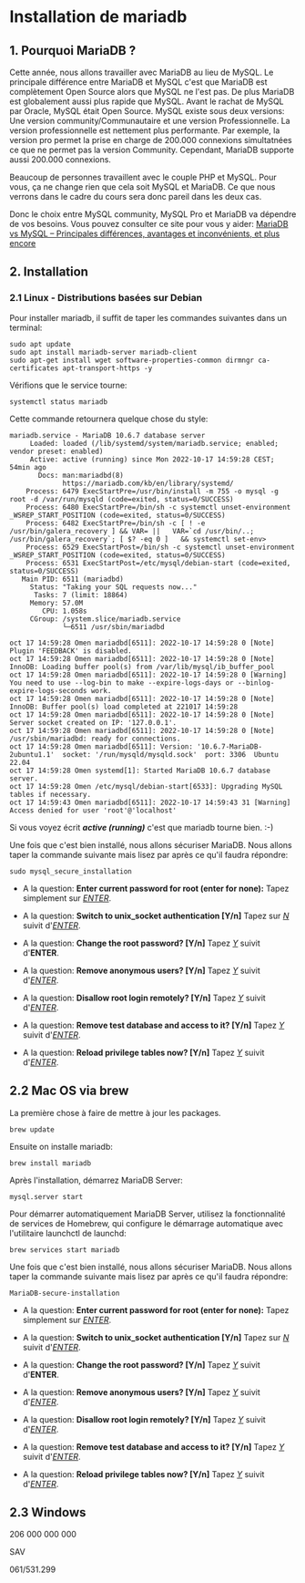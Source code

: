 # Installation de mariadb
## 1. Pourquoi MariaDB ?
Cette année, nous allons travailler avec MariaDB au lieu de MySQL. Le principale différence entre MariaDB et MySQL c'est que MariaDB est complètement Open Source alors que MySQL ne l'est pas. De plus MariaDB est globalement aussi plus rapide que MySQL. Avant le rachat de MySQL par Oracle, MySQL était Open Source. MySQL existe sous deux versions: Une version community/Communautaire et une version Professionnelle. La version professionnelle est nettement plus performante. Par exemple, la version pro permet la prise en charge de 200.000 connexions simultatnées ce que ne permet pas la version Community. Cependant, MariaDB supporte aussi 200.000 connexions.

Beaucoup de personnes travaillent avec le couple PHP et MySQL. Pour vous, ça ne change rien que cela soit MySQL et MariaDB. Ce que nous verrons dans le cadre du cours sera donc pareil dans les deux cas.

Donc le choix entre MySQL community, MySQL Pro et MariaDB va dépendre de vos besoins.
Vous pouvez consulter ce site pour vous y aider: [MariaDB vs MySQL – Principales différences, avantages et inconvénients, et plus encore](https://www.hostinger.fr/tutoriels/mariadb-vs-mysql)

## 2. Installation
### 2.1 Linux - Distributions basées sur Debian
Pour installer mariadb, il suffit de taper les commandes suivantes dans un terminal:
```console
sudo apt update
sudo apt install mariadb-server mariadb-client
sudo apt-get install wget software-properties-common dirmngr ca-certificates apt-transport-https -y
```
Vérifions que le service tourne:
```console
systemctl status mariadb
```
Cette commande retournera quelque chose du style:
```console
mariadb.service - MariaDB 10.6.7 database server
     Loaded: loaded (/lib/systemd/system/mariadb.service; enabled; vendor preset: enabled)
     Active: active (running) since Mon 2022-10-17 14:59:28 CEST; 54min ago
       Docs: man:mariadbd(8)
             https://mariadb.com/kb/en/library/systemd/
    Process: 6479 ExecStartPre=/usr/bin/install -m 755 -o mysql -g root -d /var/run/mysqld (code=exited, status=0/SUCCESS)
    Process: 6480 ExecStartPre=/bin/sh -c systemctl unset-environment _WSREP_START_POSITION (code=exited, status=0/SUCCESS)
    Process: 6482 ExecStartPre=/bin/sh -c [ ! -e /usr/bin/galera_recovery ] && VAR= ||   VAR=`cd /usr/bin/..; /usr/bin/galera_recovery`; [ $? -eq 0 ]   && systemctl set-env>
    Process: 6529 ExecStartPost=/bin/sh -c systemctl unset-environment _WSREP_START_POSITION (code=exited, status=0/SUCCESS)
    Process: 6531 ExecStartPost=/etc/mysql/debian-start (code=exited, status=0/SUCCESS)
   Main PID: 6511 (mariadbd)
     Status: "Taking your SQL requests now..."
      Tasks: 7 (limit: 18864)
     Memory: 57.0M
        CPU: 1.058s
     CGroup: /system.slice/mariadb.service
             └─6511 /usr/sbin/mariadbd

oct 17 14:59:28 Omen mariadbd[6511]: 2022-10-17 14:59:28 0 [Note] Plugin 'FEEDBACK' is disabled.
oct 17 14:59:28 Omen mariadbd[6511]: 2022-10-17 14:59:28 0 [Note] InnoDB: Loading buffer pool(s) from /var/lib/mysql/ib_buffer_pool
oct 17 14:59:28 Omen mariadbd[6511]: 2022-10-17 14:59:28 0 [Warning] You need to use --log-bin to make --expire-logs-days or --binlog-expire-logs-seconds work.
oct 17 14:59:28 Omen mariadbd[6511]: 2022-10-17 14:59:28 0 [Note] InnoDB: Buffer pool(s) load completed at 221017 14:59:28
oct 17 14:59:28 Omen mariadbd[6511]: 2022-10-17 14:59:28 0 [Note] Server socket created on IP: '127.0.0.1'.
oct 17 14:59:28 Omen mariadbd[6511]: 2022-10-17 14:59:28 0 [Note] /usr/sbin/mariadbd: ready for connections.
oct 17 14:59:28 Omen mariadbd[6511]: Version: '10.6.7-MariaDB-2ubuntu1.1'  socket: '/run/mysqld/mysqld.sock'  port: 3306  Ubuntu 22.04
oct 17 14:59:28 Omen systemd[1]: Started MariaDB 10.6.7 database server.
oct 17 14:59:28 Omen /etc/mysql/debian-start[6533]: Upgrading MySQL tables if necessary.
oct 17 14:59:43 Omen mariadbd[6511]: 2022-10-17 14:59:43 31 [Warning] Access denied for user 'root'@'localhost'
```
Si vous voyez écrit ***active (running)*** c'est que mariadb tourne bien. :-)

Une fois que c'est bien installé, nous allons sécuriser MariaDB. Nous allons taper la commande suivante mais lisez par après ce qu'il faudra répondre:
```console
sudo mysql_secure_installation
```
- A la question: **Enter current password for root (enter for none):** 
Tapez simplement sur <ins>_ENTER_</ins>.

- A la question: **Switch to unix_socket authentication [Y/n]**
  Tapez sur <ins>_N_</ins> suivit d'<ins>_ENTER_</ins>.

- A la question: **Change the root password? [Y/n]**
  Tapez <ins>_Y_</ins> suivit d'**ENTER**.

- A la question: **Remove anonymous users? [Y/n]**
  Tapez <ins>_Y_</ins> suivit d'<ins>_ENTER_</ins>.

- A la question: **Disallow root login remotely? [Y/n]**
  Tapez <ins>_Y_</ins> suivit d'<ins>_ENTER_</ins>.

- A la question: **Remove test database and access to it? [Y/n]**
  Tapez <ins>_Y_</ins> suivit d'<ins>_ENTER_</ins>.

- A la question: **Reload privilege tables now? [Y/n]**
  Tapez <ins>_Y_</ins> suivit d'<ins>_ENTER_</ins>.

## 2.2 Mac OS via brew
La première chose à faire de mettre à jour les packages.
```console
brew update
```
Ensuite on installe mariadb:
```console
brew install mariadb
```

Après l'installation, démarrez MariaDB Server:
```
mysql.server start
```
Pour démarrer automatiquement MariaDB Server, utilisez la fonctionnalité de services de Homebrew, qui configure le démarrage automatique avec l'utilitaire launchctl de launchd:
```console
brew services start mariadb
```

Une fois que c'est bien installé, nous allons sécuriser MariaDB. Nous allons taper la commande suivante mais lisez par après ce qu'il faudra répondre:

```console
MariaDB-secure-installation
```
- A la question: **Enter current password for root (enter for none):** 
Tapez simplement sur <ins>_ENTER_</ins>.

- A la question: **Switch to unix_socket authentication [Y/n]**
  Tapez sur <ins>_N_</ins> suivit d'<ins>_ENTER_</ins>.

- A la question: **Change the root password? [Y/n]**
  Tapez <ins>_Y_</ins> suivit d'**ENTER**.

- A la question: **Remove anonymous users? [Y/n]**
  Tapez <ins>_Y_</ins> suivit d'<ins>_ENTER_</ins>.

- A la question: **Disallow root login remotely? [Y/n]**
  Tapez <ins>_Y_</ins> suivit d'<ins>_ENTER_</ins>.

- A la question: **Remove test database and access to it? [Y/n]**
  Tapez <ins>_Y_</ins> suivit d'<ins>_ENTER_</ins>.

- A la question: **Reload privilege tables now? [Y/n]**
  Tapez <ins>_Y_</ins> suivit d'<ins>_ENTER_</ins>.


## 2.3 Windows








206 000 000 000

SAV

061/531.299
